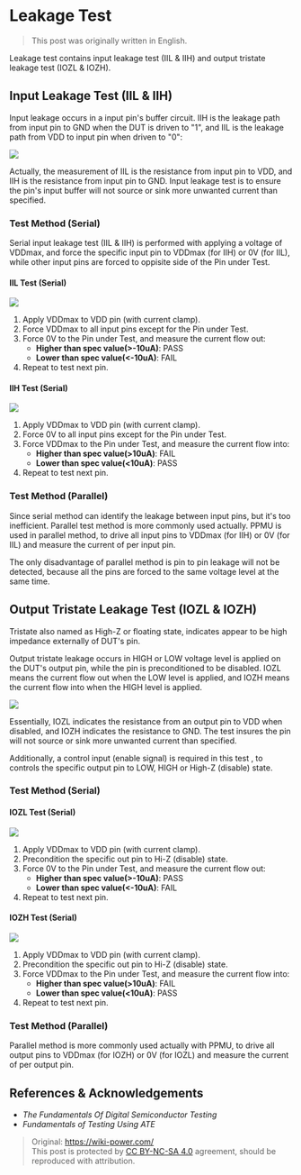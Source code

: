 # Leakage Test

> This post was originally written in English.

Leakage test contains input leakage test (IIL & IIH) and output tristate leakage test (IOZL & IOZH).

## Input Leakage Test (IIL & IIH)

Input leakage occurs in a input pin's buffer circuit. IIH is the leakage path from input pin to GND when the DUT is driven to "1", and IIL is the leakage path from VDD to input pin when driven to "0":

![](https://media.wiki-power.com/img/20220911215421.png)

Actually, the measurement of IIL is the resistance from input pin to VDD, and IIH is the resistance from input pin to GND. Input leakage test is to ensure the pin's input buffer will not source or sink more unwanted current than specified.

### Test Method (Serial)

Serial input leakage test (IIL & IIH) is performed with applying a voltage of VDDmax, and force the specific input pin to VDDmax (for IIH) or 0V (for IIL), while other input pins are forced to oppisite side of the Pin under Test.

#### IIL Test (Serial)

![](https://media.wiki-power.com/img/20220911225521.png)

1. Apply VDDmax to VDD pin (with current clamp).
2. Force VDDmax to all input pins except for the Pin under Test.
3. Force 0V to the Pin under Test, and measure the current flow out:
   - **Higher than spec value(>-10uA)**: PASS
   - **Lower than spec value(<-10uA)**: FAIL
4. Repeat to test next pin.

#### IIH Test (Serial)

![](https://media.wiki-power.com/img/20220912113044.png)

1. Apply VDDmax to VDD pin (with current clamp).
2. Force 0V to all input pins except for the Pin under Test.
3. Force VDDmax to the Pin under Test, and measure the current flow into:
   - **Higher than spec value(>10uA)**: FAIL
   - **Lower than spec value(<10uA)**: PASS
4. Repeat to test next pin.

### Test Method (Parallel)

Since serial method can identify the leakage between input pins, but it's too inefficient. Parallel test method is more commonly used actually. PPMU is used in parallel method, to drive all input pins to VDDmax (for IIH) or 0V (for IIL) and measure the current of per input pin.

The only disadvantage of parallel method is pin to pin leakage will not be detected, because all the pins are forced to the same voltage level at the same time.

## Output Tristate Leakage Test (IOZL & IOZH)

Tristate also named as High-Z or floating state, indicates appear to be high impedance externally of DUT's pin.

Output tristate leakage occurs in HIGH or LOW voltage level is applied on the DUT's output pin, while the pin is preconditioned to be disabled. IOZL means the current flow out when the LOW level is applied, and IOZH means the current flow into when the HIGH level is applied.

![](https://media.wiki-power.com/img/20220912120527.png)

Essentially, IOZL indicates the resistance from an output pin to VDD when disabled, and IOZH indicates the resistance to GND. The test insures the pin will not source or sink more unwanted current than specified.

Additionally, a control input (enable signal) is required in this test , to controls the specific output pin to LOW, HIGH or High-Z (disable) state.

### Test Method (Serial)

#### IOZL Test (Serial)

![](https://media.wiki-power.com/img/20220912121730.png)

1. Apply VDDmax to VDD pin (with current clamp).
2. Precondition the specific out pin to Hi-Z (disable) state.
3. Force 0V to the Pin under Test, and measure the current flow out:
   - **Higher than spec value(>-10uA)**: PASS
   - **Lower than spec value(<-10uA)**: FAIL
4. Repeat to test next pin.

#### IOZH Test (Serial)

![](https://media.wiki-power.com/img/20220912122050.png)

1. Apply VDDmax to VDD pin (with current clamp).
2. Precondition the specific out pin to Hi-Z (disable) state.
3. Force VDDmax to the Pin under Test, and measure the current flow into:
   - **Higher than spec value(>10uA)**: FAIL
   - **Lower than spec value(<10uA)**: PASS
4. Repeat to test next pin.

### Test Method (Parallel)

Parallel method is more commonly used actually with PPMU, to drive all output pins to VDDmax (for IOZH) or 0V (for IOZL) and measure the current of per output pin.

## References & Acknowledgements

- _The Fundamentals Of Digital Semiconductor Testing_
- _Fundamentals of Testing Using ATE_

> Original: <https://wiki-power.com/>  
> This post is protected by [CC BY-NC-SA 4.0](https://creativecommons.org/licenses/by/4.0/deed.en) agreement, should be reproduced with attribution.
